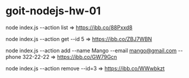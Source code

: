 # goit-nodejs-hw-01
node index.js --action list => https://ibb.co/88Pxxd8

node index.js --action get --id 5 => https://ibb.co/ZBJ7WBN

node index.js --action add --name Mango --email mango@gmail.com --phone 322-22-22 => https://ibb.co/GW79Gcn

node index.js --action remove --id=3 => https://ibb.co/WWwbkzt

